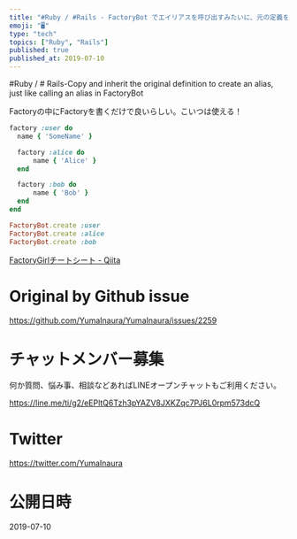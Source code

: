 ```yaml
---
title: "#Ruby / #Rails - FactoryBot でエイリアスを呼び出すみたいに、元の定義をコピー・継承して別名を作る"
emoji: "🖥"
type: "tech"
topics: ["Ruby", "Rails"]
published: true
published_at: 2019-07-10
---
```


#Ruby / # Rails-Copy and inherit the original definition to create an alias, just like calling an alias in FactoryBot


Factoryの中にFactoryを書くだけで良いらしい。こいつは使える！

```rb
factory :user do
  name { 'SomeName' }

  factory :alice do
      name { 'Alice' }
  end

  factory :bob do
      name { 'Bob' } 
  end
end
```

```rb
FactoryBot.create :user
FactoryBot.create :alice
FactoryBot.create :bob
```

[FactoryGirlチートシート - Qiita](https://qiita.com/morrr/items/f1d3ac46b029ccddd017)


# Original by Github issue

https://github.com/YumaInaura/YumaInaura/issues/2259








<!-- Update From Qiita API -->

# チャットメンバー募集


何か質問、悩み事、相談などあればLINEオープンチャットもご利用ください。

https://line.me/ti/g2/eEPltQ6Tzh3pYAZV8JXKZqc7PJ6L0rpm573dcQ





# Twitter


https://twitter.com/YumaInaura


<!-- Update From Qiita API -->



# 公開日時

2019-07-10
